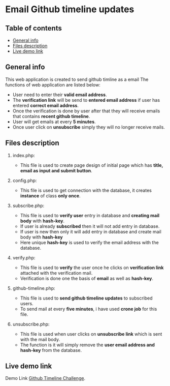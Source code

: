 # Email Github timeline updates

## Table of contents
* [General info](#general-info)
* [Files description](#files-description)
* [Live demo link](#live-demo-link)

## General info
This web application is created to send github timline as a email
The functions of web application are listed below:
* User need to enter their **valid email address**.
* The **verification link** will be send to **entered email address** if user has entered **correct email address**.
* Once the verification is done by user after that they will receive emails that contains **recent github timeline**.
* User will get emails at every **5 minutes**.
* Once user click on **unsubscribe** simply they will no longer receive mails.

## Files description
1. index.php:
    - This file is used to create page design of initial page which has **title, email as input and submit button**.

2. config.php:
    - This file is used to get connection with the database, it creates **instance** of class **only once**.

3. subscribe.php:
    - This file is used to **verify user** entry in database and **creating mail body** with **hash-key**.
    - If user is already **subscribed** then it will not add entry in database.
    - If user is new then only it will add entry in database and create mail body with **hash-key**
    - Here unique **hash-key** is used to verify the email address with the database. 

4. verify.php:
    - This file is used to **verify** the user once he clicks on **verification link** attached with the verification mail.
    - Verification is done one the basis of **email** as well as **hash-key**.

5. github-timeline.php:
    - This file is used to **send github timeline updates** to subscribed users.
    - To send mail at every **five minutes**, i have used **crone job** for this file.

6. unsubscribe.php:
    - This file is used when user clicks on **unsubscribe link** which is sent with the mail body.
    - The function is it will simply remove the **user email address and hash-key** from the database.

## Live demo link
Demo Link [Github Timeline Challenge](https://rtcampassingment.000webhostapp.com/).
